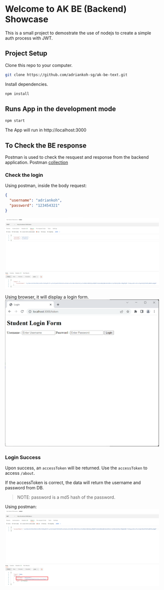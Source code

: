 # Welcome to AK BE (Backend) Showcase

This is a small project to demostrate the use of nodejs to create a simple auth process with JWT.

## Project Setup

Clone this repo to your computer.

```bash
git clone https://github.com/adriankoh-sg/ak-be-text.git
```

Install dependencies.

```bash
npm install
```

## Runs App in the development mode

```bash
npm start
```

The App will run in http://localhost:3000

## To Check the BE response

Postman is used to check the resquest and response from the backend application.
Postman [collection](./postman/My%20NodeJS%20Backend.postman_collection.json)

### Check the login

Using postman, inside the body request:

```json
{
  "username": "adriankoh",
  "password": "123454321"
}
```

![token](./doc/screenshot01.png)

Using browser, it will display a login form.
![browser](./doc/screenshot03.png)

### Login Success

Upon success, an `accessToken` will be returned.
Use the `accessToken` to access `/about`.

If the accessToken is correct, the data will return the username and password from DB.

> NOTE: password is a md5 hash of the password.

Using postman:
![about](./doc/screenshot02.png)
